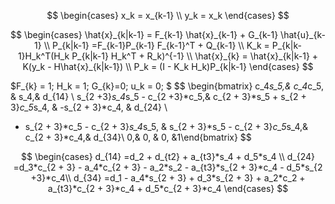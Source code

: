 $$
\begin{cases}
x_k = x_{k-1}  \\
y_k = x_k
\end{cases}
$$

$$
\begin{cases}
\hat{x}_{k|k-1} = F_{k-1} \hat{x}_{k-1}  + G_{k-1} \hat{u}_{k-1} \\
P_{k|k-1} =F_{k-1}P_{k-1} F_{k-1}^T + Q_{k-1} \\
K_k = P_{k|k-1}H_k^T(H_k P_{k|k-1} H_k^T + R_k)^{-1} \\
\hat{x}_{k} = \hat{x}_{k|k-1} + K(y_k - H\hat{x}_{k|k-1}) \\
P_k = (I - K_k H_k)P_{k|k-1}
\end{cases}
$$

$F_{k} = 1; H_k = 1; G_{k}=0; u_k = 0; $
$$
\begin{bmatrix}   c_4*s_5,&  c_4*c_5,   &    s_4,&   d_{14}  \\
s_{2 +3}*s_4*s_5 - c_{2 +3}*c_5,&  c_{2 + 3}*s_5 + s_{2 + 3}*c_5*s_4, & -s_{2 + 3}*c_4, &  d_{24}   \\
- s_{2 + 3}*c_5 - c_{2 + 3}*s_4*s_5, & s_{2 + 3}*s_5 - c_{2 + 3}*c_5*s_4,&  c_{2 + 3}*c_4,& d_{34}\\
 0,& 0, & 0, &1\end{bmatrix}
$$

$$
\begin{cases} d_{14} =d_2 + d_{t2} + a_{t3}*s_4 + d_5*s_4 \\
d_{24} =d_3*c_{2 + 3} - a_4*c_{2 + 3} - a_2*s_2 - a_{t3}*s_{2 + 3}*c_4 - d_5*s_{2 +3}*c_4\\ 
d_{34} =d_1 - a_4*s_{2 + 3} + d_3*s_{2 + 3} + a_2*c_2 + a_{t3}*c_{2 + 3}*c_4 + d_5*c_{2 + 3}*c_4 \end{cases}
$$

